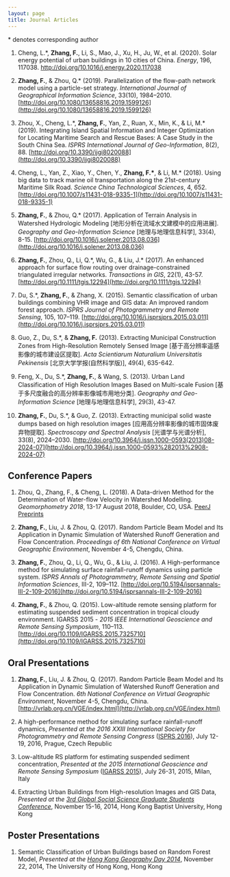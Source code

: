 ```yaml
---
layout: page
title: Journal Articles
---
```

\* denotes corresponding author

1. Cheng, L.\*, __Zhang, F.__, Li, S., Mao, J., Xu, H., Ju, W., et al. (2020). Solar energy potential of urban buildings in 10 cities of China. _Energy_, 196, 117038. http://doi.org/10.1016/j.energy.2020.117038

1.  __Zhang, F.__, & Zhou, Q.\* (2019). Parallelization of the flow-path network model using a particle-set strategy. _International Journal of Geographical Information Science_, 33(10), 1984–2010. [http://doi.org/10.1080/13658816.2019.1599126](http://doi.org/10.1080/13658816.2019.1599126)

1. Zhou, X., Cheng, L.\*, __Zhang, F.__, Yan, Z., Ruan, X., Min, K., & Li, M.\* (2019). Integrating Island Spatial Information and Integer Optimization for Locating Maritime Search and Rescue Bases: A Case Study in the South China Sea. _ISPRS International Journal of Geo-Information_, 8(2), 88. [http://doi.org/10.3390/ijgi8020088](http://doi.org/10.3390/ijgi8020088)


1.	Cheng, L., Yan, Z., Xiao, Y., Chen, Y., __Zhang, F.\*__, & Li, M.\* (2018). Using big data to track marine oil transportation along the 21st-century Maritime Silk Road. _Science China Technological Sciences_, 4, 652. [http://doi.org/10.1007/s11431-018-9335-1](http://doi.org/10.1007/s11431-018-9335-1)

1.  __Zhang, F.__, & Zhou, Q.\* (2017). Application of Terrain Analysis in Watershed Hydrologic Modeling [地形分析在流域水文建模中的应用进展]. _Geography and Geo-Information Science_ [地理与地理信息科学], 33(4), 8-15. [http://doi.org/10.1016/j.solener.2013.08.036](http://doi.org/10.1016/j.solener.2013.08.036)

1.  __Zhang, F.__, Zhou, Q., Li, Q.\*, Wu, G., & Liu, J.\* (2017). An enhanced approach for surface flow routing over drainage-constrained triangulated irregular networks. _Transactions in GIS_, 22(1), 43-57. [http://doi.org/10.1111/tgis.12294](http://doi.org/10.1111/tgis.12294)

1.  Du, S.\*, __Zhang, F.__, & Zhang, X. (2015). Semantic classification of urban buildings combining VHR image and GIS data: An improved random forest approach. _ISPRS Journal of Photogrammetry and Remote Sensing_, 105, 107–119. [http://doi.org/10.1016/j.isprsjprs.2015.03.011](http://doi.org/10.1016/j.isprsjprs.2015.03.011)

1. Guo, Z., Du, S.\*, & __Zhang, F.__ (2013). Extracting Municipal Construction Zones from High-Resolution Remotely Sensed Image [基于高分辨率遥感影像的城市建设区提取]. _Acta Scientiarum Naturalium Universitatis Pekinensis_ [北京大学学报(自然科学版)], 49(4), 635-642.

1. Feng, X., Du, S.\*, __Zhang, F.__, & Wang, S. (2013). Urban Land Classification of High Resolution Images Based on Multi-scale Fusion [基于多尺度融合的高分辨率影像城市用地分类]. _Geography and Geo-Information Science_ [地理与地理信息科学], 29(3), 43-47.

1.  __Zhang, F.__, Du, S.\*, & Guo, Z. (2013). Extracting municipal solid waste dumps based on high resolution images [应用高分辨率影像的城市固体废弃物提取]. _Spectroscopy and Spectral Analysis_ [光谱学与光谱分析], 33(8), 2024–2030. [http://doi.org/10.3964/j.issn.1000-0593(2013)08-2024-07](http://doi.org/10.3964/j.issn.1000-0593%282013%2908-2024-07)

## Conference Papers
1. Zhou, Q., Zhang, F., & Cheng, L. (2018). A Data-driven Method for the Determination of Water-flow Velocity in Watershed Modelling. _Geomorphometry 2018_, 13-17 August 2018, Boulder, CO, USA. [PeerJ Preprints](https://doi.org/10.7287/peerj.preprints.27155v1)


1. __Zhang, F.__, Liu, J. & Zhou, Q. (2017). Random Particle Beam Model and Its Application in Dynamic Simulation of Watershed Runoff Generation and Flow Concentration. _Proceedings of 6th National Conference on Virtual Geographic Environment_, November 4-5, Chengdu, China.

1.  __Zhang, F.__, Zhou, Q., Li, Q., Wu, G., & Liu, J. (2016). A High-performance method for simulating surface rainfall-runoff dynamics using particle system. _ISPRS Annals of Photogrammetry, Remote Sensing and Spatial Information Sciences_, III-2, 109–112. [http://doi.org/10.5194/isprsannals-III-2-109-2016](http://doi.org/10.5194/isprsannals-III-2-109-2016)

1.  __Zhang, F.__, & Zhou, Q. (2015). Low-altitude remote sensing platform for estimating suspended sediment concentration in tropical cloudy environment. IGARSS 2015 - _2015 IEEE International Geoscience and Remote Sensing Symposium_, 110–113. [http://doi.org/10.1109/IGARSS.2015.7325710](http://doi.org/10.1109/IGARSS.2015.7325710)

## Oral Presentations
1. __Zhang, F.__, Liu, J. & Zhou, Q. (2017). Random Particle Beam Model and Its Application in Dynamic Simulation of Watershed Runoff Generation and Flow Concentration. _6th National Conference on Virtual Geographic Environment_, November 4-5, Chengdu, China. [http://vrlab.org.cn/VGE/index.html](http://vrlab.org.cn/VGE/index.html)

1.  A high-performance method for simulating surface rainfall-runoff dynamics, _Presented at the 2016 XXIII International Society for Photogrammetry and Remote Sensing Congress_ ([ISPRS 2016](http://www.isprs2016-prague.com)), July 12-19, 2016, Prague, Czech Republic

1.  Low-altitude RS platform for estimating suspended sediment concentration, _Presented at the 2015 International Geoscience and Remote Sensing Symposium_ ([IGARSS 2015](http://www.igarss2015.org)), July 26-31, 2015, Milan, Italy

1.  Extracting Urban Buildings from High-resolution Images and GIS Data, _Presented at the [3rd Global Social Science Graduate Students Conference](http://sosc.hkbu.edu.hk/en/node/248)_, November 15-16, 2014, Hong Kong Baptist University, Hong Kong

## Poster Presentations

1.  Semantic Classification of Urban Buildings based on Random Forest Model, _Presented at the  [Hong Kong Geography Day 2014](http://geog.hku.hk/geoday/)_, November 22, 2014, The University of Hong Kong, Hong Kong
